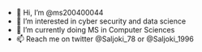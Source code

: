 - 👋 Hi, I’m @ms200400044
- 👀 I’m interested in cyber security and data science
- 🌱 I’m currently doing MS in Computer Sciences
- 📫 Reach me on twitter @Saljoki_78 or @Saljoki_1996

<!---
ms200400044/ms200400044 is a ✨ special ✨ repository because its `README.md` (this file) appears on your GitHub profile.
You can click the Preview link to take a look at your changes.
--->
